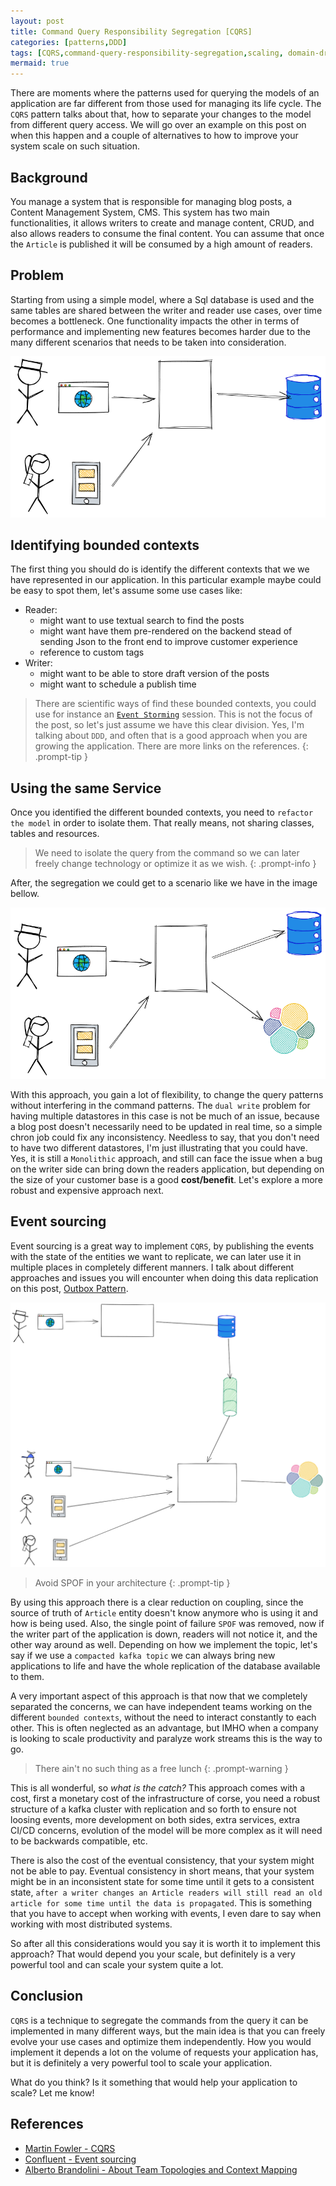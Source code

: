 ```yaml
---
layout: post
title: Command Query Responsibility Segregation [CQRS]
categories: [patterns,DDD]
tags: [CQRS,command-query-responsibility-segregation,scaling, domain-driven-design,DDD]
mermaid: true
---
```

There are moments where the patterns used for querying the models of an application are far different from those used for managing its life cycle. The `CQRS` pattern talks about that, how to separate your changes to the model from different query access. We will go over an example on this post on when this happen and a couple of alternatives to how to improve your system scale on such situation.

## Background

You manage a system that is responsible for managing blog posts, a Content Management System, CMS. This system has two main functionalities, it allows writers to create and manage content, CRUD, and also allows readers to consume  the final content. You can assume that once the `Article` is published it will be consumed by a high amount of readers. 

## Problem

Starting from using a simple model, where a Sql database is used and the same tables are shared between the writer and reader use cases, over time becomes a bottleneck. One functionality impacts the other in terms of performance and implementing new features becomes harder due to the many different scenarios that needs to be taken into consideration.

![overview](/assets/img/diagrams/cqrs/simple-deployment.excalidraw.png)

## Identifying bounded contexts

The first thing you should do is identify the different contexts that we we have represented in our application. In this particular example maybe could be easy to spot them, let's assume some use cases like:

* Reader:
  * might want to use textual search to find the posts
  * might want have them pre-rendered on the backend stead of sending Json to the front end to improve customer experience
  * reference to custom tags
* Writer:
  * might want to be able to store draft version of the posts
  * might want to schedule a publish time

> There are scientific ways of find these bounded contexts, you could use for instance an [`Event Storming`](https://www.eventstorming.com/) session. This is not the focus of the post, so let's just assume we have this clear division. Yes, I'm talking about `DDD`, and often that is a good approach when you are growing the application. There are more links on the references.
{: .prompt-tip }


## Using the same Service

Once you identified the different bounded contexts, you need to `refactor the model` in order to isolate them. That really means, not sharing classes, tables and resources. 

> We need to isolate the query from the command so we can later freely change technology or optimize it as we wish.
{: .prompt-info }

After, the segregation we could get to a scenario like we have in the image bellow. 

![overview](/assets/img/diagrams/cqrs/first-split.excalidraw.png)

With this approach, you gain a lot of flexibility, to change the query patterns without interfering in the command patterns. The `dual write` problem for having multiple datastores in this case is not be much of an issue, because a blog post doesn't necessarily need to be updated in real time, so a simple chron job could fix any inconsistency. Needless to say, that you don't need to have two different datastores, I'm just illustrating that you could have. Yes, it is still a `Monolithic` approach, and still can face the issue when a bug on the writer side can bring down the readers application, but depending on the size of your customer base is a good **cost/benefit**. Let's explore a more robust and expensive approach next.

##  Event sourcing

Event sourcing is a great way to implement `CQRS`, by publishing the events with the state of the entities we want to replicate, we can later use it in multiple places in completely different manners. I talk about different approaches and issues you will encounter when doing this data replication on this post, [Outbox Pattern](../outbox-pattern/).

![overview](/assets/img/diagrams/cqrs/cqrs-overview.excalidraw.png)

> Avoid SPOF in your architecture
{: .prompt-tip }

By using this approach there is a clear reduction on coupling, since the source of truth of `Article` entity doesn't know anymore who is using it and how is being used. Also, the single point of failure `SPOF` was removed, now if the writer part of the application is down, readers will not notice it, and the other way around as well. Depending on how we implement the topic, let's say if we use a `compacted kafka topic` we can always bring new applications to life and have the whole replication of the database available to them. 

A very important aspect of this approach is that now that we completely separated the concerns, we can have independent teams working on the different `bounded contexts`, without the need to interact constantly to each other. This is often neglected as an advantage, but IMHO when a company is looking to scale productivity and paralyze work streams this is the way to go. 

> There ain't no such thing as a free lunch
{: .prompt-warning }

This is all wonderful, so *what is the catch?* This approach comes with a cost, first a monetary cost of the infrastructure of corse, you need a robust structure of a kafka cluster with replication and so forth to ensure not loosing events, more development on both sides, extra services, extra CI/CD concerns, evolution of the model will be more complex as it will need to be backwards compatible, etc. 

There is also the cost of the eventual consistency, that your system might not be able to pay. Eventual consistency in short means, that your system might be in an inconsistent state for some time until it gets to a consistent state, `after a writer changes an Article readers will still read an old article for some time until the data is propagated`. This is something that you have to accept when working with events, I even dare to say when working with most distributed systems.

So after all this considerations would you say it is worth it to implement this approach? That would depend you your scale, but definitely is a very powerful tool and can scale your system quite a lot.

## Conclusion

`CQRS` is a technique to segregate the commands from the query it can be implemented in many different ways, but the main idea is that you can freely evolve your use cases and optimize them independently. How you would implement it depends a lot on the volume of requests your application has, but it is definitely a very powerful tool to scale your application.

What do you think? Is it something that would help your application to scale? Let me know!


## References
 - [Martin Fowler - CQRS](https://martinfowler.com/bliki/CQRS.html)
 - [Confluent - Event sourcing](https://developer.confluent.io/learn-kafka/event-sourcing/cqrs/)
 - [Alberto Brandolini - About Team Topologies and Context Mapping](https://blog.avanscoperta.it/2021/04/22/about-team-topologies-and-context-mapping/)
